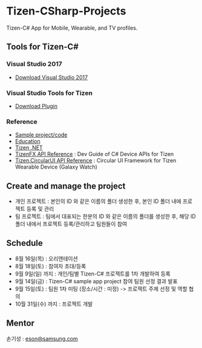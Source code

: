 # Tizen-CSharp-Projects
Tizen-C# App for Mobile, Wearable, and TV profiles.

## Tools for Tizen-C#

### Visual Studio 2017
* [Download Visual Studio 2017](https://www.visualstudio.com/downloads/)

### Visual Studio Tools for Tizen
* [Download Plugin](https://developer.tizen.org/development/visual-studio-tools-tizen/installing-visual-studio-tools-tizen)

### Reference
* [Sample project/code](https://github.com/Samsung/Tizen-CSharp-Samples)
* [Education](http://www.tizenschool.org)
* [Tizen .NET](https://developer.tizen.org/development/api-reference/.net-application)
* [TizenFX API Reference](https://developer.tizen.org/dev-guide/csapi/index.html) : Dev Guide of C# Device APIs for Tizen
* [Tizen.CircularUI API Reference](https://samsung.github.io/Tizen.CircularUI/) : Circular UI Framework for Tizen Wearable Device (Galaxy Watch)



## Create and manage the project

- 개인 프로젝트 : 본인의 ID 와 같은 이름의 폴더 생성한 후, 본인 ID 폴더 내에 프로젝트 등록 및 관리
- 팀 프로젝트 : 팀에서 대표되는 한분의 ID 와 같은 이름의 폴더를 생성한 후, 해당 ID 폴더 내에서 프로젝트 등록/관리하고 팀원들이 참여

## Schedule

- 8월 16일(목) : 오리엔테이션
- 8월 18일(토) : 참여자 초대/등록
- 9월 9일(일) 까지 : 개인/팀별 Tizen-C# 프로젝트를 1차 개발하여 등록
- 9월 14일(금) : Tizen-C# sample app project 참여 팀원 선정 결과 발표
- 9월 15일(토) : 팀원 1차 미팅 (장소/시간 : 미정) -> 프로젝트 주제 선정 및 역할 협의
- 10월 31일(수) 까지 : 프로젝트 개발

## Mentor

손기성 : eson@samsung.com
